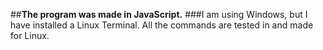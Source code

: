 ##**The program was made in JavaScript.** 
###I am using Windows, but I have installed a Linux Terminal. All the commands are tested in and made for Linux. 


